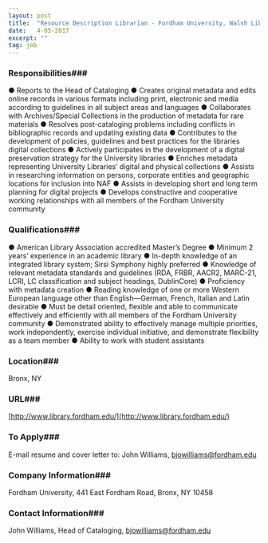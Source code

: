 ```yaml
---
layout: post
title:  "Resource Description Librarian - Fordham University, Walsh Library"
date:   4-05-2017
excerpt: ""
tag: job
---
```




### Responsibilities###

●	Reports to the Head of Cataloging
●	Creates original metadata and edits online records in various formats including print, electronic and media according to guidelines in all subject areas and languages
●	Collaborates with Archives/Special Collections in the production of metadata for rare materials
●	Resolves post-cataloging problems including conflicts in bibliographic records and updating existing data
●	Contributes to the development of policies, guidelines and best practices for the libraries digital collections
●	Actively participates in the development of a digital preservation strategy for the University libraries
●	Enriches metadata representing University Libraries’ digital and physical collections
●	Assists in researching information on persons, corporate entities and geographic locations for inclusion into NAF
●	Assists in developing short and long term planning for digital projects
●	Develops constructive and cooperative working relationships with all members of the Fordham University community



### Qualifications###

●	American Library Association accredited Master’s Degree
●	Minimum 2 years’ experience in an academic library
●	In-depth knowledge of an integrated library system; Sirsi Symphony highly preferred
●	Knowledge of relevant metadata standards and guidelines (RDA, FRBR, AACR2, MARC-21, LCRI, LC classification and subject headings, DublinCore)
●	Proficiency with metadata creation
●	Reading knowledge of one or more Western European language other than English—German, French, Italian and Latin desirable
●	Must be detail oriented, flexible and able to communicate effectively and efficiently with all members of the Fordham University community
●	Demonstrated ability to effectively manage multiple priorities, work independently, exercise individual initiative, and demonstrate flexibility as a team member
●	Ability to work with student assistants





### Location###

Bronx, NY


### URL###

[http://www.library.fordham.edu/](http://www.library.fordham.edu/)

### To Apply###

E-mail resume and cover letter to: John Williams, bjowilliams@fordham.edu


### Company Information###

Fordham University, 441 East Fordham Road, Bronx, NY 10458


### Contact Information###

John Williams, Head of Cataloging, bjowilliams@fordham.edu

